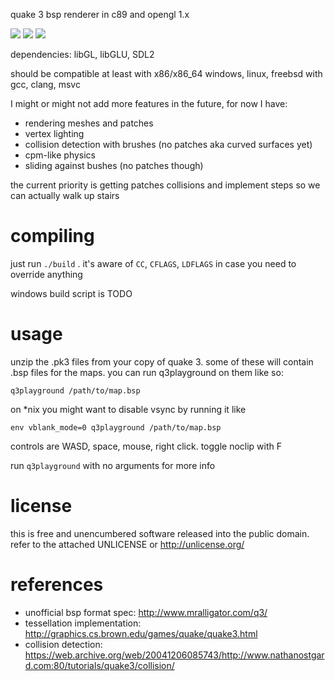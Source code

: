 quake 3 bsp renderer in c89 and opengl 1.x

![](https://i.imgur.com/cLpZPiW.gif)
![](https://i.imgur.com/0gMLx0a.gif)
![](https://i.imgur.com/Ig4hFPQ.gif)

dependencies: libGL, libGLU, SDL2

should be compatible at least with x86/x86\_64 windows, linux, freebsd
with gcc, clang, msvc

I might or might not add more features in the future, for now I have:

* rendering meshes and patches
* vertex lighting
* collision detection with brushes (no patches aka curved surfaces yet)
* cpm-like physics
* sliding against bushes (no patches though)

the current priority is getting patches collisions and implement steps
so we can actually walk up stairs

# compiling
just run ```./build``` . it's aware of ```CC```, ```CFLAGS```,
```LDFLAGS``` in case you need to override anything

windows build script is TODO

# usage
unzip the .pk3 files from your copy of quake 3. some of these will
contain .bsp files for the maps. you can run q3playground on them
like so:

```
q3playground /path/to/map.bsp
```

on *nix you might want to disable vsync by running it like

```
env vblank_mode=0 q3playground /path/to/map.bsp
```

controls are WASD, space, mouse, right click. toggle noclip with F

run ```q3playground``` with no arguments for more info

# license
this is free and unencumbered software released into the public domain.
refer to the attached UNLICENSE or http://unlicense.org/

# references
* unofficial bsp format spec: http://www.mralligator.com/q3/
* tessellation implementation:
  http://graphics.cs.brown.edu/games/quake/quake3.html
* collision detection:
  https://web.archive.org/web/20041206085743/http://www.nathanostgard.com:80/tutorials/quake3/collision/
